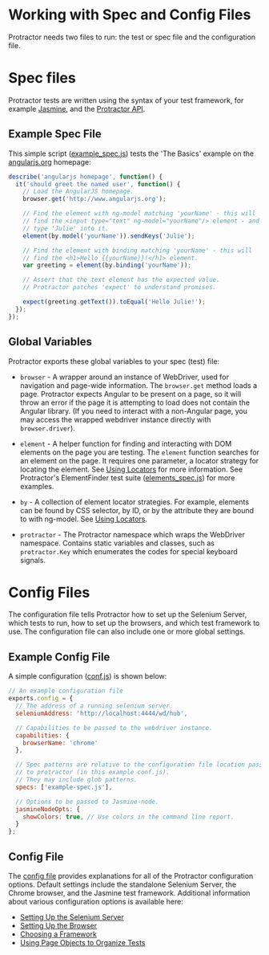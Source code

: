 Working with Spec and Config Files
==================================

Protractor needs two files to run: the test or spec file and the configuration file.

Spec files
==========

Protractor tests  are written using the syntax of your test framework, for example [Jasmine](http://jasmine.github.io/), and the [Protractor API](/docs/api.md).

Example Spec File
-----------------
This simple script ([example_spec.js](/example/example_spec.js)) tests the 'The Basics' example on the [angularjs.org](http://www.angularjs.org) homepage:

```js
describe('angularjs homepage', function() {
  it('should greet the named user', function() {
    // Load the AngularJS homepage.
    browser.get('http://www.angularjs.org');

    // Find the element with ng-model matching 'yourName' - this will
    // find the <input type="text" ng-model="yourName"/> element - and then
    // type 'Julie' into it.
    element(by.model('yourName')).sendKeys('Julie');

    // Find the element with binding matching 'yourName' - this will
    // find the <h1>Hello {{yourName}}!</h1> element.
    var greeting = element(by.binding('yourName'));

    // Assert that the text element has the expected value.
    // Protractor patches 'expect' to understand promises.

    expect(greeting.getText()).toEqual('Hello Julie!');
  });
});
```

Global Variables
----------------

Protractor exports these global variables to your spec (test) file:

 - `browser` - A wrapper around an instance of WebDriver, used for navigation and page-wide information. The `browser.get` method loads a page. Protractor expects Angular to be present on a page, so it will throw an error if the page it is attempting to load does not contain the Angular library. (If you need to interact with a non-Angular page, you may access the wrapped webdriver instance directly with `browser.driver`).

 - `element` - A helper function for finding and interacting with DOM elements on the page you are testing. The `element` function searches for an element on the page. It requires one parameter, a locator strategy for locating the element. See [Using Locators](/docs/locators.md) for more information. See Protractor's ElementFinder test suite ([elements_spec.js](/spec/basic/elements_spec.js)) for more examples.

 - `by` - A collection of element locator strategies. For example, elements can be found by CSS selector, by ID, or by the attribute they are bound to with ng-model. See [Using Locators](/docs/locators.md).

 - `protractor` - The Protractor namespace which wraps the WebDriver namespace. Contains static variables and classes, such as `protractor.Key` which enumerates the codes for special keyboard signals.


Config Files
============

The configuration file tells Protractor how to set up the Selenium Server, which tests to run, how to set up the browsers, and which test framework to use. The configuration file can also include one or more global settings.

Example Config File
-------------------

A simple configuration ([conf.js](/example/conf.js)) is shown below:

```js
// An example configuration file
exports.config = {
  // The address of a running selenium server.
  seleniumAddress: 'http://localhost:4444/wd/hub',

  // Capabilities to be passed to the webdriver instance.
  capabilities: {
    browserName: 'chrome'
  },

  // Spec patterns are relative to the configuration file location passed
  // to protractor (in this example conf.js).
  // They may include glob patterns.
  specs: ['example-spec.js'],

  // Options to be passed to Jasmine-node.
  jasmineNodeOpts: {
    showColors: true, // Use colors in the command line report.
  }
};
```

Config File
-----------

The [config file](/lib/config.ts) provides explanations for all of the Protractor configuration options. Default settings include the standalone Selenium Server, the Chrome browser, and the Jasmine test framework. Additional information about various configuration options is available here:

 - [Setting Up the Selenium Server](/docs/server-setup.md)
 - [Setting Up the Browser](/docs/browser-setup.md)
 - [Choosing a Framework](/docs/frameworks.md)
 - [Using Page Objects to Organize Tests](/docs/page-objects.md)
